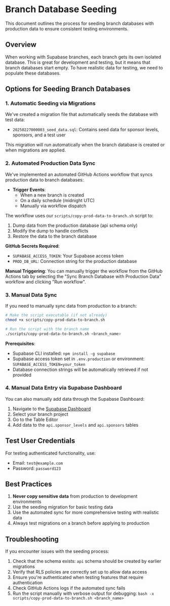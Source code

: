 # Branch Database Seeding

This document outlines the process for seeding branch databases with production data to ensure consistent testing environments.

## Overview

When working with Supabase branches, each branch gets its own isolated database. This is great for development and testing, but it means that branch databases start empty. To have realistic data for testing, we need to populate these databases.

## Options for Seeding Branch Databases

### 1. Automatic Seeding via Migrations

We've created a migration file that automatically seeds the database with test data:

- `20250227000003_seed_data.sql`: Contains seed data for sponsor levels, sponsors, and a test user

This migration will run automatically when the branch database is created or when migrations are applied.

### 2. Automated Production Data Sync

We've implemented an automated GitHub Actions workflow that syncs production data to branch databases:

- **Trigger Events**:
  - When a new branch is created
  - On a daily schedule (midnight UTC)
  - Manually via workflow dispatch

The workflow uses our `scripts/copy-prod-data-to-branch.sh` script to:
1. Dump data from the production database (api schema only)
2. Modify the dump to handle conflicts
3. Restore the data to the branch database

**GitHub Secrets Required**:
- `SUPABASE_ACCESS_TOKEN`: Your Supabase access token
- `PROD_DB_URL`: Connection string for the production database

**Manual Triggering**:
You can manually trigger the workflow from the GitHub Actions tab by selecting the "Sync Branch Database with Production Data" workflow and clicking "Run workflow".

### 3. Manual Data Sync

If you need to manually sync data from production to a branch:

```bash
# Make the script executable (if not already)
chmod +x scripts/copy-prod-data-to-branch.sh

# Run the script with the branch name
./scripts/copy-prod-data-to-branch.sh <branch_name>
```

**Prerequisites**:
- Supabase CLI installed: `npm install -g supabase`
- Supabase access token set in `.env.production` or environment: `SUPABASE_ACCESS_TOKEN=your_token`
- Database connection strings will be automatically retrieved if not provided

### 4. Manual Data Entry via Supabase Dashboard

You can also manually add data through the Supabase Dashboard:

1. Navigate to the [Supabase Dashboard](https://app.supabase.com)
2. Select your branch project
3. Go to the Table Editor
4. Add data to the `api.sponsor_levels` and `api.sponsors` tables

## Test User Credentials

For testing authenticated functionality, use:

- Email: `test@example.com`
- Password: `password123`

## Best Practices

1. **Never copy sensitive data** from production to development environments
2. Use the seeding migration for basic testing data
3. Use the automated sync for more comprehensive testing with realistic data
4. Always test migrations on a branch before applying to production

## Troubleshooting

If you encounter issues with the seeding process:

1. Check that the schema exists: `api` schema should be created by earlier migrations
2. Verify that RLS policies are correctly set up to allow data access
3. Ensure you're authenticated when testing features that require authentication
4. Check GitHub Actions logs if the automated sync fails
5. Run the script manually with verbose output for debugging: `bash -x scripts/copy-prod-data-to-branch.sh <branch_name>`
